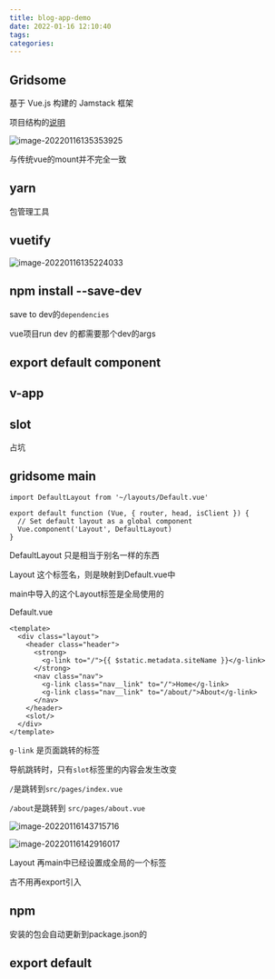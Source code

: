 ```yaml
---
title: blog-app-demo
date: 2022-01-16 12:10:40
tags:
categories:
---
```




## Gridsome 

基于 Vue.js 构建的 Jamstack 框架

项目结构的[说明](https://gridsome.org/docs/directory-structure/)



![image-20220116135353925](https://picgo-freejim.oss-cn-beijing.aliyuncs.com/to_upload/image-20220116135353925.png)

与传统vue的mount并不完全一致







## yarn

包管理工具





## vuetify

![image-20220116135224033](https://picgo-freejim.oss-cn-beijing.aliyuncs.com/to_upload/image-20220116135224033.png)



## npm install --save-dev

save to dev的`dependencies`

vue项目run dev 的都需要那个dev的args





## export default component





## v-app





## slot

占坑



## gridsome main

```vue
import DefaultLayout from '~/layouts/Default.vue'

export default function (Vue, { router, head, isClient }) {
  // Set default layout as a global component
  Vue.component('Layout', DefaultLayout)
}
```

DefaultLayout 只是相当于别名一样的东西

Layout 这个标签名，则是映射到Default.vue中

main中导入的这个Layout标签是全局使用的



Default.vue

```vue
<template>
  <div class="layout">
    <header class="header">
      <strong>
        <g-link to="/">{{ $static.metadata.siteName }}</g-link>
      </strong>
      <nav class="nav">
        <g-link class="nav__link" to="/">Home</g-link>
        <g-link class="nav__link" to="/about/">About</g-link>
      </nav>
    </header>
    <slot/>
  </div>
</template>
```

`g-link` 是页面跳转的标签

导航跳转时，只有`slot`标签里的内容会发生改变

`/`是跳转到`src/pages/index.vue`

`/about`是跳转到 `src/pages/about.vue`

![image-20220116143715716](https://picgo-freejim.oss-cn-beijing.aliyuncs.com/to_upload/image-20220116143715716.png)





![image-20220116142916017](https://picgo-freejim.oss-cn-beijing.aliyuncs.com/to_upload/image-20220116142916017.png)



Layout 再main中已经设置成全局的一个标签

古不用再export引入



## npm

安装的包会自动更新到package.json的



## export default





